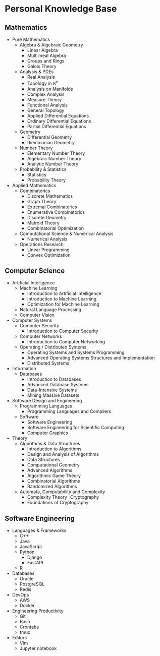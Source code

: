 # Personal Knowledge Base

## Mathematics
- Pure Mathematics
    - Algebra & Algebraic Geometry
        - Linear Algebra
        - Multilineal Algebra
        - Groups and Rings
        - Galois Theory
    - Analysis & PDEs
        - Real Analysis
        - Topology in ℝ<sup>n</sup>
        - Analysis on Manifolds
        - Complex Analysis
        - Measure Theory
        - Functional Analysis
        - General Topology
        - Applied Differential Equations
        - Ordinary Differential Equations
        - Partial Differential Equations
    - Geometry
        - Differential Geometry
        - Riemmanian Geometry
    - Number Theory
        - Elementary Number Theory
        - Algebraic Number Theory
        - Analytic Number Theory
    - Probability & Statistics
        - Statistics
        - Probability Theory
- Applied Mathematics
    - Combinatorics
        - Discrete Mathematics
        - Graph Theory
        - Extremal Combinatorics
        - Enumerative Combinatorics
        - Discrete Geometry
        - Matroid Theory
        - Combinatorial Optimization
    - Computational Science & Numerical Analysis
        - Numerical Analysis
    - Operations Research
        - Linear Programming
        - Convex Optimization

## Computer Science
- Artificial Intelligence
    - Machine Learning
        - Introduction to Artificial Intelligence
        - Introduction to Machine Learning
        - Optimization for Machine Learning
    - Natural Language Processing
    - Computer Vision
- Computer Systems
    - Computer Security
        - Introduction to Computer Security
    - Computer Networks
        - Introduction to Computer Networking
    - Operating / Distributed Systems
        - Operating Systems and Systems Programming
        - Advanced Operating Systems Structures and Implementation
        - Distributed Systems
- Information
    - Databases
        - Introduction to Databases
        - Advanced Database Systems
        - Data-Intensive Systems
        - Mining Massive Datasets
- Software Design and Engineering
    - Programming Languages
        - Programming Languages and Compilers
    - Software
        - Software Engineering
        - Software Engineering for Scientific Computing
        - Computer Graphics
- Theory
    - Algorithms & Data Structures
        - Introduction to Algorithms
        - Design and Analysis of Algorithms
        - Data Structures
        - Computational Geometry
        - Advanced Algorithms
        - Algorithmic Game Theory
        - Combinatorial Algorithms
        - Randomized Algorithms
    - Automata, Computability and Complexity
        - Complexity Theory
    -Cryptography
        - Foundations of Cryptography

## Software Engineering
- Languages & Frameworks
    - C++
    - Java
    - JavaScript
    - Python
        - Django
        - FastAPI
    - R
- Databases
    - Oracle
    - PostgreSQL
    - Redis
- DevOps
    - AWS
    - Docker
- Engineering Productivity
    - Git
    - Bash
    - Crontabs
    - tmux
- Editors
    - Vim
    - Jupyter notebook